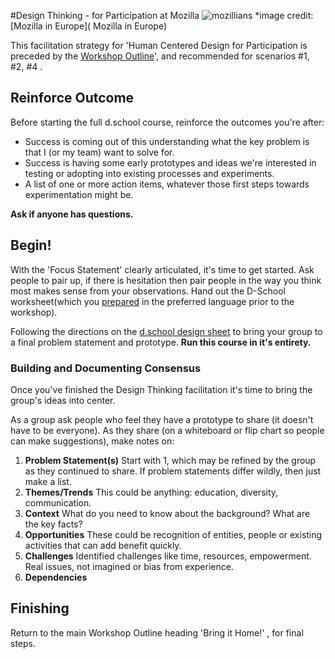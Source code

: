 #Design Thinking -  for Participation at Mozilla
![mozillians](https://farm4.staticflickr.com/3941/15622122962_f36afdd261_z.jpg)
*image credit: [Mozilla in Europe](
Mozilla in Europe)

This facilitation strategy for 'Human Centered Design for Participation is preceded by the [Workshop Outline](modules/participation_design_thinking/workshop/ )', and recommended for scenarios #1, #2, #4 .

## Reinforce Outcome

Before starting the full d.school course, reinforce the outcomes you're after:

* Success is coming out of this understanding what the key problem is that I (or my team) want to solve for.
* Success is having some early prototypes and ideas we're interested in testing or adopting into existing processes and experiments.
* A list of one or more action items, whatever those first steps towards experimentation might be.  

**Ask if anyone has questions.**

## Begin!

With the 'Focus Statement' clearly articulated, it's time to get started.  Ask people to pair up, if there is hesitation then pair people in the way you think most makes sense from your observations. Hand out the D-School worksheet(which you [prepared](modules/participation_design_thinking/workshop_preparation/) in the preferred language prior to the workshop).

Following the directions on the [d.school design sheet](http://dschool.stanford.edu/wp-content/uploads/2012/02/Participant-Worksheet.pdf) to bring your group to a final problem statement and prototype. **Run this course in it's entirety.**

### Building and Documenting Consensus

Once you've finished the Design Thinking facilitation it's time to bring the group's ideas into center.

As a group ask people who feel they have a prototype to share (it doesn't have to be everyone).  As they share (on a whiteboard or flip chart so people can make suggestions), make notes on:

1. **Problem Statement(s)**
   Start with 1, which may be refined by the group as they continued to share.  If problem statements differ wildly, then just make a list.
2. **Themes/Trends** This could be anything: education, diversity, communication.
3. **Context** What do you need to know about the background? What are the key facts?
4. **Opportunities** These could be recognition of entities, people or existing activities that can add benefit quickly.
5. **Challenges**  Identified challenges like time, resources, empowerment. Real issues, not imagined or bias from experience.
6. **Dependencies** 


## Finishing

Return to the main Workshop Outline heading 'Bring it Home!' , for final steps.



